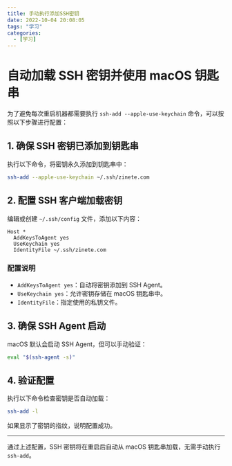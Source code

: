 ```yaml
---
title: 手动执行添加SSH密钥
date: 2022-10-04 20:08:05
tags: "学习"
categories:
  - [学习]
---
```


# 自动加载 SSH 密钥并使用 macOS 钥匙串

为了避免每次重启机器都需要执行 `ssh-add --apple-use-keychain` 命令，可以按照以下步骤进行配置：

## 1. 确保 SSH 密钥已添加到钥匙串

执行以下命令，将密钥永久添加到钥匙串中：

```bash
ssh-add --apple-use-keychain ~/.ssh/zinete.com
```

## 2. 配置 SSH 客户端加载密钥

编辑或创建 `~/.ssh/config` 文件，添加以下内容：

```plaintext
Host *
  AddKeysToAgent yes
  UseKeychain yes
  IdentityFile ~/.ssh/zinete.com
```

### 配置说明

- `AddKeysToAgent yes`：自动将密钥添加到 SSH Agent。
- `UseKeychain yes`：允许密钥存储在 macOS 钥匙串中。
- `IdentityFile`：指定使用的私钥文件。

## 3. 确保 SSH Agent 启动

macOS 默认会启动 SSH Agent，但可以手动验证：

```bash
eval "$(ssh-agent -s)"
```

## 4. 验证配置

执行以下命令检查密钥是否自动加载：

```bash
ssh-add -l
```

如果显示了密钥的指纹，说明配置成功。

---

通过上述配置，SSH 密钥将在重启后自动从 macOS 钥匙串加载，无需手动执行 `ssh-add`。

